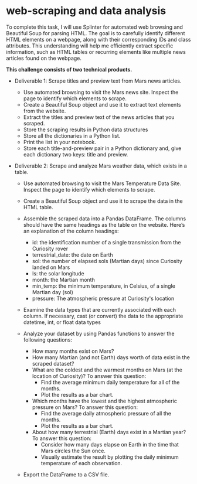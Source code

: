 # web-scraping and data analysis

To complete this task, I will use Splinter for automated web browsing and Beautiful Soup for parsing HTML. The goal is to carefully identify different HTML elements on a webpage, along with their corresponding IDs and class attributes. This understanding will help me efficiently extract specific information, such as HTML tables or recurring elements like multiple news articles found on the webpage.

**This challenge consists of two technical products.**

* Deliverable 1: Scrape titles and preview text from Mars news articles.

    * Use automated browsing to visit the Mars news site. Inspect the page to identify which elements to scrape.
    * Create a Beautiful Soup object and use it to extract text elements from the website.
    * Extract the titles and preview text of the news articles that you scraped. 
    * Store the scraping results in Python data structures
    * Store all the dictionaries in a Python list.
    * Print the list in your notebook.
    * Store each title-and-preview pair in a Python dictionary and, give each dictionary two keys: title and preview.

* Deliverable 2: Scrape and analyze Mars weather data, which exists in a table.
    * Use automated browsing to visit the Mars Temperature Data Site. Inspect the page to identify which elements to scrape.
    * Create a Beautiful Soup object and use it to scrape the data in the HTML table. 
    * Assemble the scraped data into a Pandas DataFrame. The columns should have the same headings as the table on the website. Here’s an explanation of the column headings:

        * id: the identification number of a single transmission from the Curiosity rover
        * terrestrial_date: the date on Earth
        * sol: the number of elapsed sols (Martian days) since Curiosity landed on Mars
        * ls: the solar longitude
        * month: the Martian month
        * min_temp: the minimum temperature, in Celsius, of a single Martian day (sol)
        * pressure: The atmospheric pressure at Curiosity's location

    * Examine the data types that are currently associated with each column. If necessary, cast (or convert) the data to the appropriate datetime, int, or float data types
    * Analyze your dataset by using Pandas functions to answer the following questions:

        * How many months exist on Mars?
        * How many Martian (and not Earth) days worth of data exist in the scraped dataset?
        * What are the coldest and the warmest months on Mars (at the location of Curiosity)? To answer this question:
            * Find the average minimum daily temperature for all of the months.
            * Plot the results as a bar chart.
        * Which months have the lowest and the highest atmospheric pressure on Mars? To answer this question:
            * Find the average daily atmospheric pressure of all the months.
            * Plot the results as a bar chart.
        * About how many terrestrial (Earth) days exist in a Martian year? To answer this question:
            * Consider how many days elapse on Earth in the time that Mars circles the Sun once.
            * Visually estimate the result by plotting the daily minimum temperature of each observation.
    * Export the DataFrame to a CSV file.